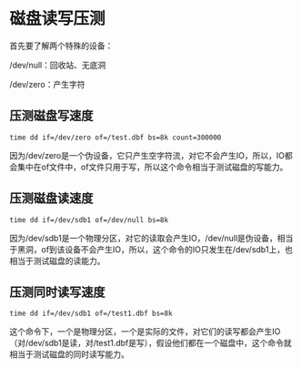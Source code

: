 # 磁盘读写压测

首先要了解两个特殊的设备：

/dev/null：回收站、无底洞

/dev/zero：产生字符

## 压测磁盘写速度

`time dd if=/dev/zero of=/test.dbf bs=8k count=300000`

因为/dev/zero是一个伪设备，它只产生空字符流，对它不会产生IO，所以，IO都会集中在of文件中，of文件只用于写，所以这个命令相当于测试磁盘的写能力。

## 压测磁盘读速度

`time dd if=/dev/sdb1 of=/dev/null bs=8k`

因为/dev/sdb1是一个物理分区，对它的读取会产生IO，/dev/null是伪设备，相当于黑洞，of到该设备不会产生IO，所以，这个命令的IO只发生在/dev/sdb1上，也相当于测试磁盘的读能力。

## 压测同时读写速度

`time dd if=/dev/sdb1 of=/test1.dbf bs=8k`

这个命令下，一个是物理分区，一个是实际的文件，对它们的读写都会产生IO（对/dev/sdb1是读，对/test1.dbf是写），假设他们都在一个磁盘中，这个命令就相当于测试磁盘的同时读写能力。

